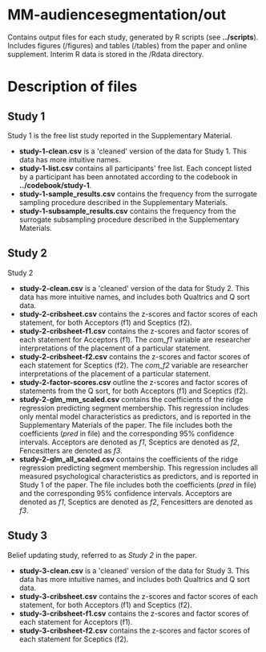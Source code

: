 # MM-audiencesegmentation/out

Contains output files for each study, generated by R scripts (see **../scripts**). Includes figures (/figures) and tables (/tables) from the paper and online supplement. Interim R data is stored in the /Rdata directory.

# Description of files

## Study 1

Study 1 is the free list study reported in the Supplementary Material.

* **study-1-clean.csv** is a 'cleaned' version of the data for Study 1. This data has more intuitive names.
* **study-1-list.csv** contains all participants' free list. Each concept listed by a participant has been annotated according to the codebook in **../codebook/study-1**.
* **study-1-sample_results.csv** contains the frequency from the surrogate sampling procedure described in the Supplementary Materials.
* **study-1-subsample_results.csv** contains the frequency from the surrogate subsampling procedure described in the Supplementary Materials.

## Study 2

Study 2

* **study-2-clean.csv** is a 'cleaned' version of the data for Study 2. This data has more intuitive names, and includes both Qualtrics and Q sort data.
* **study-2-cribsheet.csv** contains the z-scores and factor scores of each statement, for both Acceptors (f1) and Sceptics (f2).
* **study-2-cribsheet-f1.csv** contains the z-scores and factor scores of each statement for Acceptors (f1). The *com_f1* variable are researcher interpretations of the placement of a particular statement.
* **study-2-cribsheet-f2.csv** contains the z-scores and factor scores of each statement for Sceptics (f2). The *com_f2* variable are researcher interpretations of the placement of a particular statement.
* **study-2-factor-scores.csv** outline the z-scores and factor scores of statements from the Q sort, for both Acceptors (f1) and Sceptics (f2).
* **study-2-glm_mm_scaled.csv** contains the coefficients of the ridge regression predicting segment membership. This regression includes only mental model characteristics as predictors, and is reported in the Supplementary Materials of the paper. The file includes both the coefficients (*pred* in file) and the corresponding 95% confidence intervals. Acceptors are denoted as *f1*, Sceptics are denoted as *f2*, Fencesitters are denoted as *f3*.
* **study-2-glm_all_scaled.csv** contains the coefficients of the ridge regression predicting segment membership. This regression includes all measured psychological characteristics as predictors, and is reported in Study 1 of the paper. The file includes both the coefficients (*pred* in file) and the corresponding 95% confidence intervals. Acceptors are denoted as *f1*, Sceptics are denoted as *f2*, Fencesitters are denoted as *f3*.

## Study 3

Belief updating study, referred to as *Study 2* in the paper.

* **study-3-clean.csv** is a 'cleaned' version of the data for Study 3. This data has more intuitive names, and includes both Qualtrics and Q sort data.
* **study-3-cribsheet.csv** contains the z-scores and factor scores of each statement, for both Acceptors (f1) and Sceptics (f2).
* **study-3-cribsheet-f1.csv** contains the z-scores and factor scores of each statement for Acceptors (f1).
* **study-3-cribsheet-f2.csv** contains the z-scores and factor scores of each statement for Sceptics (f2).
